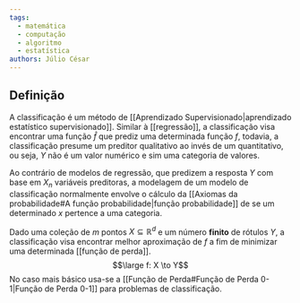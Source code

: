 ```yaml
---
tags:
  - matemática
  - computação
  - algoritmo
  - estatística
authors: Júlio César
---
```

## Definição

A classificação é um método de [[Aprendizado Supervisionado|aprendizado estatístico supervisionado]]. Similar à [[regressão]], a classificação visa encontrar uma função $\hat{f}$ que prediz uma determinada função $f$, todavia, a classificação presume um preditor qualitativo ao invés de um quantitativo, ou seja, $Y$ não é um valor numérico e sim uma categoria de valores.

Ao contrário de modelos de regressão, que predizem a resposta $Y$ com base em $X_n$ variáveis preditoras, a modelagem de um modelo de classificação normalmente envolve o cálculo da [[Axiomas da probabilidade#A função probabilidade|função probabilidade]] de se um determinado $x$ pertence a uma categoria.

Dado uma coleção de $m$ pontos $X \subseteq \mathbb{R}^d$ e um número **finito** de rótulos $Y$, a classificação visa encontrar melhor aproximação de $f$ a fim de minimizar uma determinada [[função de perda]].
$$\large f: X \to Y$$
No caso mais básico usa-se a [[Função de Perda#Função de Perda 0-1|Função de Perda 0-1]] para problemas de classificação.